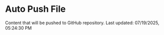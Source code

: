 # Auto Push File

Content that will be pushed to GitHub repository.
Last updated: 07/19/2025, 05:24:30 PM